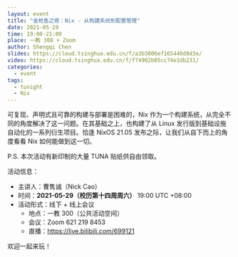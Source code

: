 ```yaml
---
layout: event
title: "金枪鱼之夜：Nix - 从构建系统到配置管理"
date: 2021-05-29
time: 19:00-21:00
place: 一教 300 + Zoom
author: Shengqi Chen
slides: https://cloud.tsinghua.edu.cn/f/a3b3006ef165440d8d3e/
video: https://cloud.tsinghua.edu.cn/f/f74902b05cc74e1db231/
categories:
  - event
tags:
  - tunight
  - Nix
---
```


可复现、声明式且可靠的构建与部署是困难的，Nix 作为一个构建系统，从完全不同的角度解决了这一问题。在其基础之上，也构建了从 Linux 发行版到基础设施自动化的一系列衍生项目。恰逢 NixOS 21.05 发布之际，让我们从自下而上的角度看看 Nix 如何能做到这一切。

P.S. 本次活动有新印制的大量 TUNA 贴纸供自由领取。

活动信息：

* 主讲人：曹隽诚（Nick Cao）
* 时间：**2021-05-29（校历第十四周周六）** 19:00 UTC +08:00
* 活动形式：线下 + 线上会议
  * 地点：一教 300（公共活动空间）
  * 会议：Zoom 621 219 8453
  * 直播：<https://live.bilibili.com/699121>

欢迎一起来玩！
